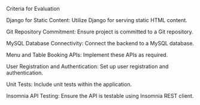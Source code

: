 Criteria for Evaluation

Django for Static Content: Utilize Django for serving static HTML content.

Git Repository Commitment: Ensure project is committed to a Git repository.

MySQL Database Connectivity: Connect the backend to a MySQL database.

Menu and Table Booking APIs: Implement these APIs as required.

User Registration and Authentication: Set up user registration and authentication.

Unit Tests: Include unit tests within the application.

Insomnia API Testing: Ensure the API is testable using Insomnia REST client.
